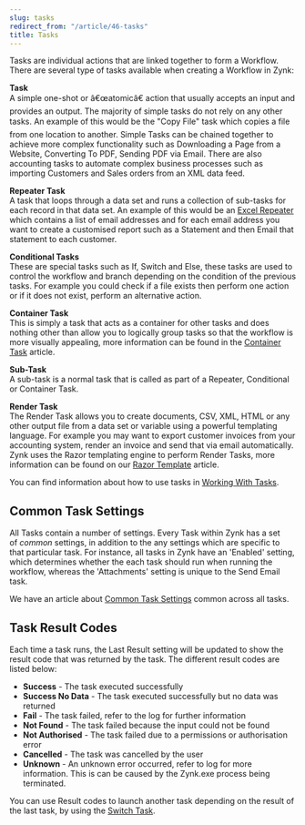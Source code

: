 ```yaml
---
slug: tasks
redirect_from: "/article/46-tasks"
title: Tasks
---
```

Tasks are individual actions that are linked together to form a Workflow. There are several type of tasks available when creating a Workflow in Zynk:

**Task**  
A simple one-shot or â€œatomicâ€ action that usually accepts an input and provides an output. The majority of simple tasks do not rely on any other tasks. An example of this would be the "Copy File" task which copies a file from one location to another. Simple Tasks can be chained together to achieve more complex functionality such as Downloading a Page from a Website, Converting To PDF, Sending PDF via Email. There are also accounting tasks to automate complex business processes such as importing Customers and Sales orders from an XML data feed.

**Repeater Task**  
A task that loops through a data set and runs a collection of sub-tasks for each record in that data set. An example of this would be an [Excel Repeater](excel-repeater-task) which contains a list of email addresses and for each email address you want to create a customised report such as a Statement and then Email that statement to each customer.

**Conditional Tasks**  
These are special tasks such as If, Switch and Else, these tasks are used to control the workflow and branch depending on the condition of the previous tasks. For example you could check if a file exists then perform one action or if it does not exist, perform an alternative action.

**Container Task**  
This is simply a task that acts as a container for other tasks and does nothing other than allow you to logically group tasks so that the workflow is more visually appealing, more information can be found in the [Container Task](container-task) article.

**Sub-Task**  
A sub-task is a normal task that is called as part of a Repeater, Conditional or Container Task.

**Render Task**  
The Render Task allows you to create documents, CSV, XML, HTML or any other output file from a data set or variable using a powerful templating language. For example you may want to export customer invoices from your accounting system, render an invoice and send that via email automatically. Zynk uses the Razor templating engine to perform Render Tasks, more information can be found on our [Razor Template](razor-template) article.

You can find information about how to use tasks in [Working With Tasks](working-with-tasks).

## Common Task Settings
All Tasks contain a number of settings. Every Task within Zynk has a set of *common* settings, in addition to the any settings which are specific to that particular task. For instance, all tasks in Zynk have an 'Enabled' setting, which determines whether the each task should run when running the workflow, whereas the 'Attachments' setting is unique to the Send Email task.

We have an article about [Common Task Settings](common-task-settings) common across all tasks.

## Task Result Codes
Each time a task runs, the Last Result setting will be updated to show the result code that was returned by the task. The different result codes are listed below:

 * **Success** - The task executed successfully
 * **Success No Data** - The task executed successfully but no data was returned
 * **Fail** - The task failed, refer to the log for further information
 * **Not Found** - The task failed because the input could not be found
 * **Not Authorised** - The task failed due to a permissions or authorisation error
 * **Cancelled** - The task was cancelled by the user
 * **Unknown** - An unknown error occurred, refer to log for more information. This is can be caused by the Zynk.exe process being terminated.

You can use Result codes to launch another task depending on the result of the last task, by using the [Switch Task](switch-task).